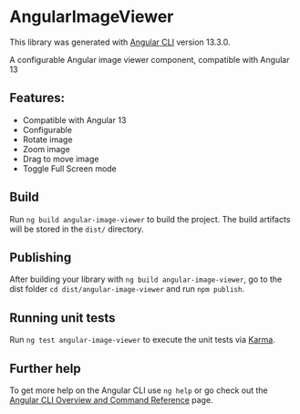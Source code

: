 # AngularImageViewer

This library was generated with [Angular CLI](https://github.com/angular/angular-cli) version 13.3.0.

A configurable Angular image viewer component, compatible with Angular 13

## Features:
 * Compatible with Angular 13
 * Configurable
 * Rotate image
 * Zoom image
 * Drag to move image
 * Toggle Full Screen mode

## Build

Run `ng build angular-image-viewer` to build the project. The build artifacts will be stored in the `dist/` directory.

## Publishing

After building your library with `ng build angular-image-viewer`, go to the dist folder `cd dist/angular-image-viewer` and run `npm publish`.

## Running unit tests

Run `ng test angular-image-viewer` to execute the unit tests via [Karma](https://karma-runner.github.io).

## Further help

To get more help on the Angular CLI use `ng help` or go check out the [Angular CLI Overview and Command Reference](https://angular.io/cli) page.
